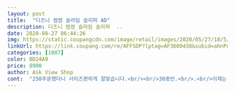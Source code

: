```yaml
---
layout: post 
title:  "디즈니 썸썸 슬라임 슬리퍼 AD" 
description: 디즈니 썸썸 슬라임 슬리퍼  ..
date: 2020-08-27 06:44:26 
img: https://static.coupangcdn.com/image/retail/images/2020/05/27/18/5/ab7c3632-bac8-4ca9-a118-8d3a3c734baa.jpg 
linkUrl: https://link.coupang.com/re/AFFSDP?lptag=AF3600438&subid=ahnPublicAsk&pageKey=1661258114&itemId=2830567169&vendorItemId=70820000161&traceid=V0-113-486f218aeed5fff0 
categories: [1007] 
color: BD24A9 
price: 8900 
author: Ask View Shop 
cont:  "250주문했더니 사이즈편하게 잘맞습니다.<br/><br/>30중반.<br/>.<br/>이제는 디즈니를 끊을때가 되었다... <br/> 생각하여<br/>그러던중 디자인이 너무 비슷비슷하여 더 이쁘면서 특별한 슬리퍼는 없을까 찾던중 발견한게 썸썸슬리퍼구요.<br/><br/>그럼이만.<br/>.<br/><br/>너무 귀여운데 발판에 홈같은곳에 때가 끼네요ㅋㅋㅋ이거빼곤 약간 화장실 신발같지만 귀여워요<br/>너무 예뼈요!!!!! 신발 정사이즈 235 신는데 사이즈도 딱좋아여! 후기에 작다는 얘기가 있어서 걱정했는데 딱 좋아요! 너무 딱딱하지도 말랑하지도않고 높이도 적당해여! 미끄럼방지도 잘될거같아요! 너무너무 귀여워서 자꾸 보게됩니당ㅋㅋㅋㅋ 흰색이라 때는 타겟지만... <br/> 다음엔 보라색 사러올게요!!<br/>너무이쁘답니다.<br/><br/>단지 저 슬리퍼를 신기위해서요!!!!!<br/>사무실슬리퍼가 필요하여 처음엔 휠라 나이키 등 스포츠브랜드로 구매할까 상품을 찾아보게되었습니다.<br/><br/>신다가 닳으면 다른컬러로 또 주문하러오겠습니다.<br/><br/>올해 정말 꾹참고 무난하고 심플한디자인으로 최대한 어른스러워보이는 디자인의 제품들 위주로 구매했었는데<br/>이 슬리퍼를 보자마자 이성의끈이 끊어지며... <br/><br/>이가격에 저런 깜찍한아이를 판매해주셔서 너무감사드리며<br/>이건사야해!!!를 외치게되었습니다.<br/><br/>저도 주말인데도불구하고 미쳐버린건지 출근이 너무하고싶습니다.<br/><br/>주변에 디자인보여주며 괜찮냐물으니<br/>참고로 아디다스245 나이키리복250 기성화250 발볼넓음 인데<br/>" 
---
```

